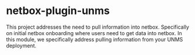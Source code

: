 # netbox-plugin-unms
This project addresses the need to pull information into netbox. Specifically on initial netbox onboarding where users need to get data into netbox. In this module, we specifically address pulling information from your UNMS deployment.
